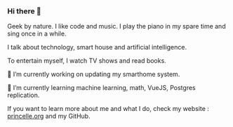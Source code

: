 ### Hi there 👋

Geek by nature. I like code and music. I play the piano in my spare time and sing once in a while. 

I talk about technology, smart house and artificial intelligence. 

To entertain myself, I watch TV shows and read books. 

🔭 I’m currently working on updating my smarthome system.

🌱 I’m currently learning machine learning, math, VueJS, Postgres replication.

If you want to learn more about me and what I do, check my website : [princelle.org](https://princelle.org/en) and my GitHub.
